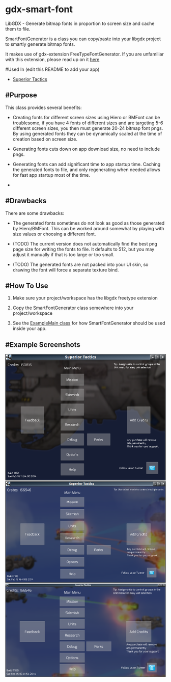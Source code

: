 gdx-smart-font
==============

LibGDX - Generate bitmap fonts in proportion to screen size and cache them to file.

SmartFontGenerator is a class you can copy/paste into your libgdx project to smartly generate bitmap fonts.

It makes use of gdx-extension FreeTypeFontGenerator.  If you are unfamiliar with this extension, please read up on it
[here](https://github.com/libgdx/libgdx/wiki/Gdx-freetype)

#Used In (edit this README to add your app)
* [Superior Tactics](https://play.google.com/store/apps/details?id=org.jrenner.superior)

#Purpose
-------

This class provides several benefits:

* Creating fonts for different screen sizes using Hiero or BMFont can be troublesome, if you have 4 fonts of different sizes
and are targeting 5-6 different screen sizes, you then must generate 20-24 bitmap font pngs.  By using generated fonts they can be dynamically scaled at the time of creation based on screen size.

* Generating fonts cuts down on app download size, no need to include pngs.

* Generating fonts can add significant time to app startup time.  Caching the generated fonts to file, and only regenerating when needed allows for fast app startup most of the time.
* 

#Drawbacks
----------

There are some drawbacks:

* The generated fonts sometimes do not look as good as those generated by Hiero/BMFont.  This can be worked around somewhat by playing with size values or choosing a different font.
 
* (TODO) The current version does not automatically find the best png page size for writing the fonts to file.  It defaults to 512, but you may adjust it manually if that is too large or too small.

* (TODO) The generated fonts are not packed into your UI skin, so drawing the font will force a separate texture bind.

#How To Use
-----------

1. Make sure your project/workspace has the libgdx freetype extension

2. Copy the SmartFontGenerator class somewhere into your project/workspace

3. See the [ExampleMain class](/src/org/jrenner/smartfont/example/ExampleMain.java)
for how SmartFontGenerator should be used inside your app.

#Example Screenshots
--------------------
![](example_screenshots/small_screen.png)
![](example_screenshots/medium_screen.png)
![](example_screenshots/large_screen.png)

